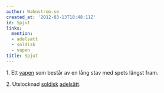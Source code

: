 ```yaml
---
author: Wahnstrom.se
created_at: '2012-03-13T18:48:11Z'
id: Spjut
links:
  mention:
  - adelsätt
  - soldisk
  - vapen
title: Spjut
---
```


1\. Ett [vapen] som består av en lång stav med spets längst fram.

2\. Utslocknad [soldisk][] [adelsätt].

  [vapen]: vapen
  [soldisk]: soldisk
  [adelsätt]: adelsätt